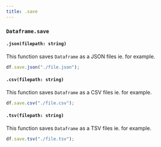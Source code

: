 ```yaml
---
title: .save
---
```


### `Dataframe.save`

#### `.json(filepath: string)`
This function saves `Dataframe` as a JSON files ie. for example.

```typescript
df.save.json("./file.json");
```

#### `.csv(filepath: string)`
This function saves `Dataframe` as a CSV files ie. for example.

```typescript
df.save.csv("./file.csv");
```

#### `.tsv(filepath: string)`
This function saves `Dataframe` as a TSV files ie. for example.

```typescript
df.save.tsv("./file.tsv");
```
